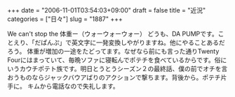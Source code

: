 +++
date = "2006-11-01T03:54:03+09:00"
draft = false
title = "近況"
categories = ["日々"]
slug = "1887"
+++

We can't stop the 体重ー（ウォーウォーウォー）
どうも、DA PUMPです。ことえり、「だぱんぷ」で英文字に一発変換しやがりますね。他にやることあるだろう。
体重が増加の一途をたどってます。なぜなら前にも言った通りTwenty Fourにはまっていて、毎晩ソファに寝転んでポテチを食べているからです。俗にいうカウチポテト族です。明日とうとうシーズン２の最終話、僕の前でオチを言おうものならジャックバウアばりのアクションで撃ちます。背後から。ポテチ片手に。
キムから電話なので失礼します。
